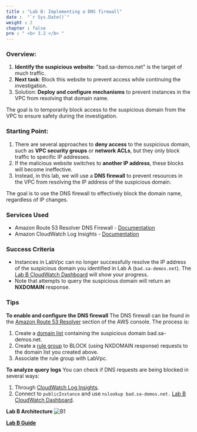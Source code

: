 ```yaml
---
title : "Lab B: Implementing a DNS firewall"
date :  "`r Sys.Date()`" 
weight : 2
chapter : false
pre : " <b> 3.2 </b> "
---
```

### Overview:
1. **Identify the suspicious website**: "bad.sa-demos.net" is the target of much traffic.
2. **Next task**: Block this website to prevent access while continuing the investigation.
3. Solution: **Deploy and configure mechanisms** to prevent instances in the VPC from resolving that domain name.
    
The goal is to temporarily block access to the suspicious domain from the VPC to ensure safety during the investigation.

### Starting Point:
1. There are several approaches to **deny access** to the suspicious domain, such as **VPC security groups** or **network ACLs**, but they only block traffic to specific IP addresses.
2. If the malicious website switches to **another IP address**, these blocks will become ineffective.
3. Instead, in this lab, we will use a **DNS firewall** to prevent resources in the VPC from resolving the IP address of the suspicious domain.
    
The goal is to use the DNS firewall to effectively block the domain name, regardless of IP changes.

### Services Used
- Amazon Route 53 Resolver DNS Firewall - [Documentation](https://docs.aws.amazon.com/Route53/latest/DeveloperGuide/resolver-dns-firewall.html)
- Amazon CloudWatch Log Insights - [Documentation](https://docs.aws.amazon.com/AmazonCloudWatch/latest/logs/AnalyzingLogData.html)

### Success Criteria
- Instances in LabVpc can no longer successfully resolve the IP address of the suspicious domain you identified in Lab A (`bad.sa-demos.net`). The [Lab B CloudWatch Dashboard](https://console.aws.amazon.com/cloudwatch/home?#dashboards:name=LabB) will show your progress.
- Note that attempts to query the suspicious domain will return an **NXDOMAIN** response.

### Tips
**To enable and configure the DNS firewall**
The DNS firewall can be found in the [Amazon Route 53 Resolver](https://console.aws.amazon.com/vpc/home#DNSFirewallRuleGroups) section of the AWS console. The process is:

1. Create a [domain list](https://console.aws.amazon.com/vpc/home#DNSFirewallDomainLists:) containing the suspicious domain bad.sa-demos.net.
2. Create a [rule group](https://console.aws.amazon.com/vpc/home#DNSFirewallRuleGroups) to BLOCK (using NXDOMAIN response) requests to the domain list you created above.
3. Associate the rule group with LabVpc.

**To analyze query logs**
You can check if DNS requests are being blocked in several ways:
1. Through [CloudWatch Log Insights](https://console.aws.amazon.com/cloudwatch/home#logsV2:logs-insights).
2. Connect to `publicInstance` and use `nslookup bad.sa-demos.net.` [Lab B CloudWatch Dashboard](https://console.aws.amazon.com/cloudwatch/home?#dashboards:name=LabB).

**Lab B Architecture**
![B1](/images/structure/B1.png)

[**Lab B Guide**](3.2.1-WB/_index.en.md)